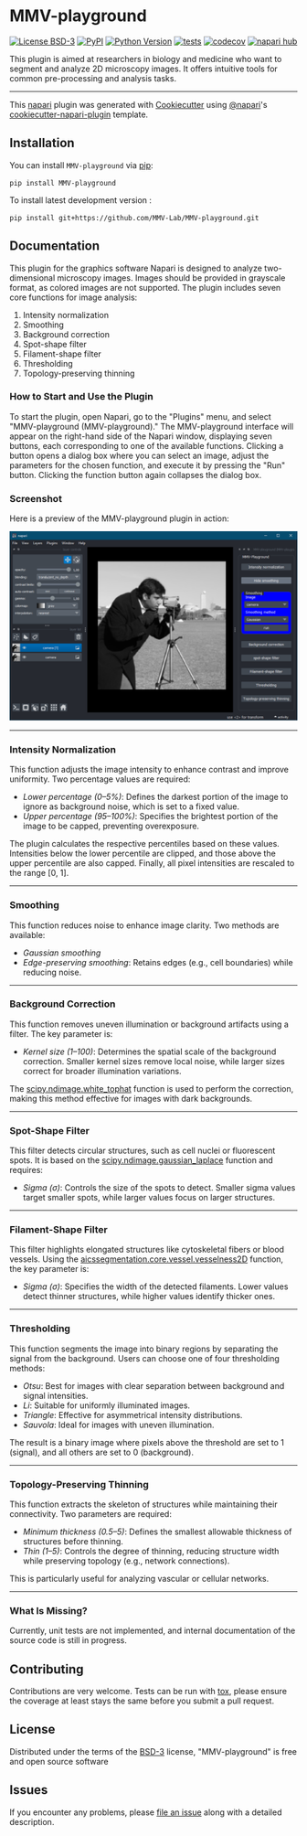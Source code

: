 # MMV-playground

[![License BSD-3](https://img.shields.io/pypi/l/MMV-playground.svg?color=green)](https://github.com/MMV-Lab/MMV-playground/raw/main/LICENSE)
[![PyPI](https://img.shields.io/pypi/v/MMV-playground.svg?color=green)](https://pypi.org/project/MMV-playground)
[![Python Version](https://img.shields.io/pypi/pyversions/MMV-playground.svg?color=green)](https://python.org)
[![tests](https://github.com/MMV-Lab/MMV-playground/workflows/tests/badge.svg)](https://github.com/MMV-Lab/MMV-playground/actions)
[![codecov](https://codecov.io/gh/MMV-Lab/MMV-playground/branch/main/graph/badge.svg)](https://codecov.io/gh/MMV-Lab/MMV-playground)
[![napari hub](https://img.shields.io/endpoint?url=https://api.napari-hub.org/shields/MMV-playground)](https://napari-hub.org/plugins/MMV-playground)

This plugin is aimed at researchers in biology and medicine who want to segment and analyze 2D microscopy images. It offers intuitive tools for common pre-processing and analysis tasks.

----------------------------------

This [napari] plugin was generated with [Cookiecutter] using [@napari]'s [cookiecutter-napari-plugin] template.

<!--
Don't miss the full getting started guide to set up your new package:
https://github.com/napari/cookiecutter-napari-plugin#getting-started

and review the napari docs for plugin developers:
https://napari.org/stable/plugins/index.html
-->

## Installation

You can install `MMV-playground` via [pip]:

    pip install MMV-playground

To install latest development version :

    pip install git+https://github.com/MMV-Lab/MMV-playground.git

## Documentation

This plugin for the graphics software Napari is designed to analyze two-dimensional microscopy images. Images should be provided in grayscale format, as colored images are not supported. The plugin includes seven core functions for image analysis:

1. Intensity normalization  
2. Smoothing  
3. Background correction  
4. Spot-shape filter  
5. Filament-shape filter  
6. Thresholding  
7. Topology-preserving thinning  

### **How to Start and Use the Plugin**

To start the plugin, open Napari, go to the "Plugins" menu, and select "MMV-playground (MMV-playground)." The MMV-playground interface will appear on the right-hand side of the Napari window, displaying seven buttons, each corresponding to one of the available functions. Clicking a button opens a dialog box where you can select an image, adjust the parameters for the chosen function, and execute it by pressing the "Run" button. Clicking the function button again collapses the dialog box.

### Screenshot

Here is a preview of the MMV-playground plugin in action:

![MMV-playground Plugin Screenshot](https://raw.githubusercontent.com/MMV-Lab/MMV-playground/main/docs/images/plugin_screenshot.png)

---

### **Intensity Normalization**

This function adjusts the image intensity to enhance contrast and improve uniformity. Two percentage values are required:  
- *Lower percentage (0–5%)*: Defines the darkest portion of the image to ignore as background noise, which is set to a fixed value.  
- *Upper percentage (95–100%)*: Specifies the brightest portion of the image to be capped, preventing overexposure.  

The plugin calculates the respective percentiles based on these values. Intensities below the lower percentile are clipped, and those above the upper percentile are also capped. Finally, all pixel intensities are rescaled to the range [0, 1].

---

### **Smoothing**

This function reduces noise to enhance image clarity. Two methods are available:  
- *Gaussian smoothing*  
- *Edge-preserving smoothing*: Retains edges (e.g., cell boundaries) while reducing noise.  

---

### **Background Correction**

This function removes uneven illumination or background artifacts using a filter. The key parameter is:  
- *Kernel size (1–100)*: Determines the spatial scale of the background correction. Smaller kernel sizes remove local noise, while larger sizes correct for broader illumination variations.  

The [scipy.ndimage.white_tophat] function is used to perform the correction, making this method effective for images with dark backgrounds.

---

### **Spot-Shape Filter**

This filter detects circular structures, such as cell nuclei or fluorescent spots. It is based on the [scipy.ndimage.gaussian_laplace] function and requires:  
- *Sigma (σ)*: Controls the size of the spots to detect. Smaller sigma values target smaller spots, while larger values focus on larger structures.

---

### **Filament-Shape Filter**

This filter highlights elongated structures like cytoskeletal fibers or blood vessels. Using the [aicssegmentation.core.vessel.vesselness2D] function, the key parameter is:  
- *Sigma (σ)*: Specifies the width of the detected filaments. Lower values detect thinner structures, while higher values identify thicker ones.

---

### **Thresholding**

This function segments the image into binary regions by separating the signal from the background. Users can choose one of four thresholding methods:  
- *Otsu*: Best for images with clear separation between background and signal intensities.  
- *Li*: Suitable for uniformly illuminated images.  
- *Triangle*: Effective for asymmetrical intensity distributions.  
- *Sauvola*: Ideal for images with uneven illumination.  

The result is a binary image where pixels above the threshold are set to 1 (signal), and all others are set to 0 (background).

---

### **Topology-Preserving Thinning**

This function extracts the skeleton of structures while maintaining their connectivity. Two parameters are required:  
- *Minimum thickness (0.5–5)*: Defines the smallest allowable thickness of structures before thinning.  
- *Thin (1–5)*: Controls the degree of thinning, reducing structure width while preserving topology (e.g., network connections).  

This is particularly useful for analyzing vascular or cellular networks.

---

### **What Is Missing?**

Currently, unit tests are not implemented, and internal documentation of the source code is still in progress.

## Contributing

Contributions are very welcome. Tests can be run with [tox], please ensure
the coverage at least stays the same before you submit a pull request.

## License

Distributed under the terms of the [BSD-3] license,
"MMV-playground" is free and open source software

## Issues

If you encounter any problems, please [file an issue] along with a detailed description.

[napari]: https://github.com/napari/napari
[Cookiecutter]: https://github.com/audreyr/cookiecutter
[@napari]: https://github.com/napari
[MIT]: http://opensource.org/licenses/MIT
[BSD-3]: http://opensource.org/licenses/BSD-3-Clause
[GNU GPL v3.0]: http://www.gnu.org/licenses/gpl-3.0.txt
[GNU LGPL v3.0]: http://www.gnu.org/licenses/lgpl-3.0.txt
[Apache Software License 2.0]: http://www.apache.org/licenses/LICENSE-2.0
[Mozilla Public License 2.0]: https://www.mozilla.org/media/MPL/2.0/index.txt
[cookiecutter-napari-plugin]: https://github.com/napari/cookiecutter-napari-plugin

[file an issue]: https://github.com/MMV-Lab/MMV-playground/issues

[napari]: https://github.com/napari/napari
[tox]: https://tox.readthedocs.io/en/latest/
[pip]: https://pypi.org/project/pip/
[PyPI]: https://pypi.org/

[scipy.ndimage.gaussian_filter]: https://docs.scipy.org/doc/scipy/reference/generated/scipy.ndimage.gaussian_filter.html
[itk.GradientAnisotropicDiffusionImageFilter]: https://itk.org/Doxygen/html/classitk_1_1GradientAnisotropicDiffusionImageFilter.html
[scipy.ndimage.white_tophat]: https://docs.scipy.org/doc/scipy/reference/generated/scipy.ndimage.white_tophat.html
[scipy.ndimage.gaussian_laplace]: https://docs.scipy.org/doc/scipy/reference/generated/scipy.ndimage.gaussian_laplace.html
[aicssegmentation.core.vessel.vesselness2D]: https://allencell.github.io/aics-segmentation/aicssegmentation.core.html
